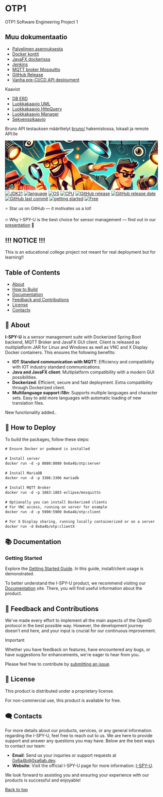 # OTP1
OTP1 Software Engineering Project 1





## Muu dokumentaatio


- [Palvelimen asennuksesta](docs/technical_md/install.md)
- [Docker kontit](docs/technical_md/containers.md)
- [JavaFX dockerissa](docs/technical_md/javafx_in_container.md)
- [Jenkins](docs/technical_md/jenkins_docker_maven_jdk_kubernetes.md)
- [MQTT broker Mosquitto](docs/technical_md/mosquitto.md)
- [GitHub Release](docs/technical_md/release_to_github.md)
- [Vanha pre-CI/CD API deployment](server/README.md)

Kaaviot
- [DB ERD](docs/diagrams/db.md)
- [Luokkakaavio UML](docs/technical_md/uml.md)
- [Luokkakaavio HttpQuery](docs/diagrams/uml_httpquery.md)
- [Luokkakaavio Manager](docs/diagrams/uml_manager.md)
- [Sekvenssikaavio](docs/diagrams/sequence.md)

Bruno API testauksen määrittelyt [bruno/](bruno/) hakemistossa, lokaali ja remote API:lle


<a name="top"></a>
[![I-SPY-U Application](./resources/banner_1.png)]()  
[![JDK21](https://img.shields.io/badge/JDK-21-512BD4)](https://docs.abblix.com/docs/technical-requirements)
[![language](https://img.shields.io/badge/Java-%23ED8B00.svg?logo=openjdk&logoColor=white)]()
[![OS](https://img.shields.io/badge/OS-Linux%2C%20Windows-0078D4)]()
[![CPU](https://img.shields.io/badge/CPU-x86-FF8C00)]()
[![GitHub release](https://img.shields.io/github/v/release/0x6a4b/OTP1)](#)
[![GitHub release date](https://img.shields.io/github/release-date/0x6a4b/OTP1)](https://github.com/0x6a4b/OTP1/releases)
[![GitHub last commit](https://img.shields.io/github/last-commit/0x6a4b/OTP1)](#)
[![getting started](https://img.shields.io/badge/getting_started-guide-1D76DB)](./docs/getting-started-guide)
[![Free](https://img.shields.io/badge/free_for_non_commercial_use-brightgreen)](#-license)

⭐ Star us on GitHub — it motivates us a lot!


🔥 Why I-SPY-U is the best choice for sensor management — find out in our [presentation](./docs/presentation-eng.pdf) 📑


## !!! NOTICE !!!

This is an educational college project not meant for real deployment but for learning!!

## Table of Contents
- [About](#-about)
- [How to Build](#-how-to-deploy)
- [Documentation](#-documentation)
- [Feedback and Contributions](#-feedback-and-contributions)
- [License](#-license)
- [Contacts](#%EF%B8%8F-contacts)

## 🚀 About

**I-SPY-U** is a sensor management suite with Dockerized Spring Boot backend, MQTT Broker and JavaFX GUI client. Client is released as multiplatform JAR for Linux and Windows as well as VNC and X Display Docker containers. This ensures the following benefits:

- **IOT Standard communication with MQTT**: Efficiency and compatibility with IOT industry standard communications. 
- **Java and JavaFX client**: Multiplatform compatibility with a modern GUI possibilities. 
- **Dockerized**: Efficient, secure and fast deployment. Extra compatibility through Dockerized client. 
- **Multilanguage support i18n**: Supports multiple languages and character sets. Easy to add more languages with automatic loading of new translation files. 


New functionality added..



## 📝 How to Deploy

To build the packages, follow these steps:

```shell
# Ensure Docker or podmand is installed

# Install server
docker run -d -p 8080:8080 0x6a4b/otp:server

# Install MariaDB
docker run -d -p 3306:3306 mariadb

# Install MQTT Broker
docker run -d -p 1883:1883 eclipse/mosquitto

# Optionally you can install Dockerized clients
# For VNC access, running on server for example
docker run -d -p 5900:5900 0x6a4b/otp:client

# For X Display sharing, running locally containerized or on a server
docker run -d 0x6a4b/otp:clientX
```

## 📚 Documentation 

### Getting Started
Explore the [Getting Started Guide]().
In this guide, install/client usage is demonstrated.

To better understand the I-SPY-U product, we recommend visiting our [Documentation](./docs) site. There, you will find useful information about the product.



## 🤝 Feedback and Contributions

We've made every effort to implement all the main aspects of the OpenID protocol in the best possible way. However, the development journey doesn't end here, and your input is crucial for our continuous improvement.

> [!IMPORTANT]
> Whether you have feedback on features, have encountered any bugs, or have suggestions for enhancements, we're eager to hear from you. 

Please feel free to contribute by [submitting an issue](https://github.com/0x6a4b/OTP1/issues).



## 📃 License

This product is distributed under a proprietary license.

For non-commercial use, this product is available for free.

## 🗨️ Contacts

For more details about our products, services, or any general information regarding the I-SPY-U, feel free to reach out to us. We are here to provide support and answer any questions you may have. Below are the best ways to contact our team:

- **Email**: Send us your inquiries or support requests at [0x6a4b@0xa6ab.dev](mailto:0x6a4b@0xa6ab.dev).
- **Website**: Visit the official I-SPY-U page for more information: [I-SPY-U](https://otp1.censored.xxx).


We look forward to assisting you and ensuring your experience with our products is successful and enjoyable!

[Back to top](#top)

